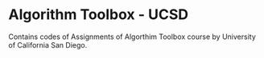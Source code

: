 # Algorithm Toolbox - UCSD
Contains codes of Assignments of Algorthim Toolbox course by University of California San Diego.
